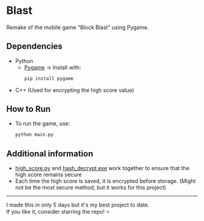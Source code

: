 # Blast
Remake of the mobile game "Block Blast" using Pygame.
## Dependencies
- Python
  - [Pygame](https://www.pygame.org/) → Install with:  
    ```bash
    pip install pygame
    ```
- C++ (Used for encrypting the high score value)
## How to Run
- To run the game, use:
  ```bash
  python main.py
  ```
## Additional information
- [high_score.py](https://github.com/Kefrov/Blast/tree/main/high_score.py) and [hash_decrypt.exe](https://github.com/Kefrov/Blast/tree/main/hash_decrypt.exe) work together to ensure that the high score remains secure
- Each time the high score is saved, it is encrypted before storage. (Might not be the most secure method, but it works for this project)
***
I made this in only 5 days but it's my best project to date. <br>
If you like it, consider starring the repo! ⭐

